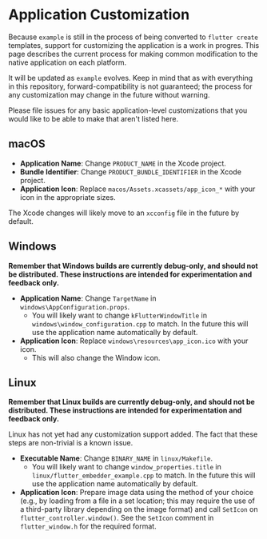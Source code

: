 # Application Customization

Because `example` is still in the process of being converted to
`flutter create` templates, support for customizing the application
is a work in progres. This page describes the current process for
making common modification to the native application on each platform.

It will be updated as `example` evolves. Keep in mind that as with
everything in this repository, forward-compatibility is not guaranteed;
the process for any customization may change in the future without
warning.

Please file issues for any basic application-level customizations that you would
like to be able to make that aren't listed here.

## macOS

- **Application Name**: Change `PRODUCT_NAME` in the Xcode project.
- **Bundle Identifier**: Change `PRODUCT_BUNDLE_IDENTIFIER` in the Xcode
  project.
- **Application Icon**: Replace `macos/Assets.xcassets/app_icon_*` with your
  icon in the appropriate sizes.

The Xcode changes will likely move to an `xcconfig` file in the future by
default.

## Windows

**Remember that Windows builds are currently debug-only, and should not be
distributed. These instructions are intended for experimentation and feedback
only.**

- **Application Name**: Change `TargetName` in
  `windows\AppConfiguration.props`.
  - You will likely want to change `kFlutterWindowTitle` in
    `windows\window_configuration.cpp` to match. In the future this
    will use the application name automatically by default.
- **Application Icon**: Replace `windows\resources\app_icon.ico` with your
  icon.
  - This will also change the Window icon.

## Linux

**Remember that Linux builds are currently debug-only, and should not be
distributed. These instructions are intended for experimentation and feedback
only.**

Linux has not yet had any customization support added. The fact that these steps
are non-trivial is a known issue.

- **Executable Name**: Change `BINARY_NAME` in `linux/Makefile`.
  - You will likely want to change `window_properties.title` in
    `linux/flutter_embedder_example.cpp` to match. In the future this
    will use the application name automatically by default.
- **Application Icon**: Prepare image data using the method of your choice
  (e.g., by loading from a file in a set location; this may require the use
  of a third-party library depending on the image format) and call `SetIcon`
  on `flutter_controller.window()`. See the `SetIcon` comment in
  `flutter_window.h` for the required format.
